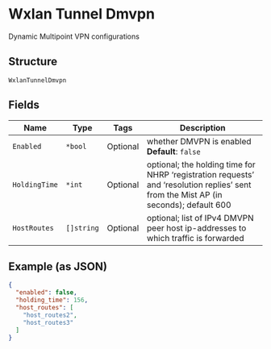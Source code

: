 
# Wxlan Tunnel Dmvpn

Dynamic Multipoint VPN configurations

## Structure

`WxlanTunnelDmvpn`

## Fields

| Name | Type | Tags | Description |
|  --- | --- | --- | --- |
| `Enabled` | `*bool` | Optional | whether DMVPN is enabled<br>**Default**: `false` |
| `HoldingTime` | `*int` | Optional | optional; the holding time for NHRP ‘registration requests’ and ‘resolution replies’ sent from the Mist AP (in seconds); default 600 |
| `HostRoutes` | `[]string` | Optional | optional; list of IPv4 DMVPN peer host ip-addresses to which traffic is forwarded |

## Example (as JSON)

```json
{
  "enabled": false,
  "holding_time": 156,
  "host_routes": [
    "host_routes2",
    "host_routes3"
  ]
}
```

